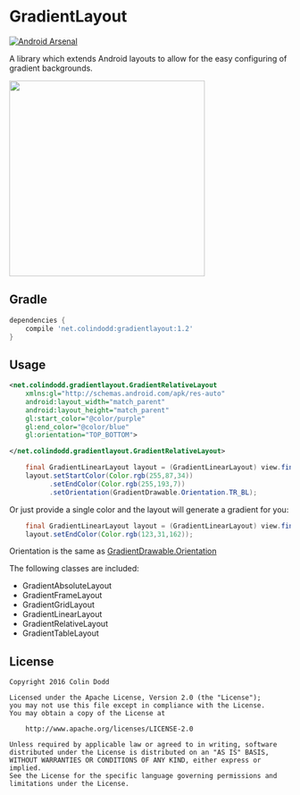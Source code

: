 GradientLayout
===============
[![Android
Arsenal](https://img.shields.io/badge/Android%20Arsenal-GradientLayout-green.svg?style=true)](https://android-arsenal.com/details/1/3732)

A library which extends Android layouts to allow for the easy configuring of gradient backgrounds.

<img src="https://raw.githubusercontent.com/csdodd/GradientLayout/master/demo.gif" width="350">

Gradle
------
```groovy
dependencies {
    compile 'net.colindodd:gradientlayout:1.2'
}
```

Usage
-----
```xml
<net.colindodd.gradientlayout.GradientRelativeLayout
    xmlns:gl="http://schemas.android.com/apk/res-auto"
    android:layout_width="match_parent"
    android:layout_height="match_parent"
    gl:start_color="@color/purple"
    gl:end_color="@color/blue"
    gl:orientation="TOP_BOTTOM">

</net.colindodd.gradientlayout.GradientRelativeLayout>

```

```java
    final GradientLinearLayout layout = (GradientLinearLayout) view.findViewById(R.id.root);
    layout.setStartColor(Color.rgb(255,87,34))
          .setEndColor(Color.rgb(255,193,7))
          .setOrientation(GradientDrawable.Orientation.TR_BL);

```

Or just provide a single color and the layout will generate a gradient for you:
```java
    final GradientLinearLayout layout = (GradientLinearLayout) view.findViewById(R.id.root);
    layout.setEndColor(Color.rgb(123,31,162));

```

Orientation is the same as [GradientDrawable.Orientation](https://developer.android.com/reference/android/graphics/drawable/GradientDrawable.Orientation.html)

The following classes are included:
 - GradientAbsoluteLayout
 - GradientFrameLayout
 - GradientGridLayout
 - GradientLinearLayout
 - GradientRelativeLayout
 - GradientTableLayout

License
-------

    Copyright 2016 Colin Dodd

    Licensed under the Apache License, Version 2.0 (the "License");
    you may not use this file except in compliance with the License.
    You may obtain a copy of the License at

        http://www.apache.org/licenses/LICENSE-2.0

    Unless required by applicable law or agreed to in writing, software
    distributed under the License is distributed on an "AS IS" BASIS,
    WITHOUT WARRANTIES OR CONDITIONS OF ANY KIND, either express or implied.
    See the License for the specific language governing permissions and
    limitations under the License.
